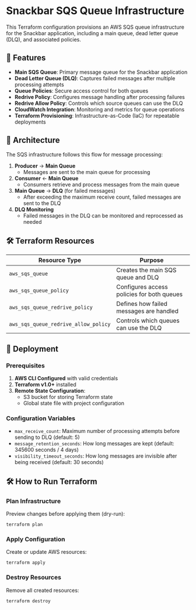 # Snackbar SQS Queue Infrastructure

This Terraform configuration provisions an AWS SQS queue infrastructure for the Snackbar application, including a main queue, dead letter queue (DLQ), and associated policies.

## 🚀 Features

- **Main SQS Queue**: Primary message queue for the Snackbar application
- **Dead Letter Queue (DLQ)**: Captures failed messages after multiple processing attempts
- **Queue Policies**: Secure access control for both queues
- **Redrive Policy**: Configures message handling after processing failures
- **Redrive Allow Policy**: Controls which source queues can use the DLQ
- **CloudWatch Integration**: Monitoring and metrics for queue operations
- **Terraform Provisioning**: Infrastructure-as-Code (IaC) for repeatable deployments

## 📐 Architecture

The SQS infrastructure follows this flow for message processing:

1. **Producer** → **Main Queue**
   - Messages are sent to the main queue for processing
2. **Consumer** ← **Main Queue**
   - Consumers retrieve and process messages from the main queue
3. **Main Queue** → **DLQ** (for failed messages)
   - After exceeding the maximum receive count, failed messages are sent to the DLQ
4. **DLQ Monitoring**
   - Failed messages in the DLQ can be monitored and reprocessed as needed

## 🛠️ Terraform Resources

| Resource Type | Purpose |
|---------------|---------|
| `aws_sqs_queue` | Creates the main SQS queue and DLQ |
| `aws_sqs_queue_policy` | Configures access policies for both queues |
| `aws_sqs_queue_redrive_policy` | Defines how failed messages are handled |
| `aws_sqs_queue_redrive_allow_policy` | Controls which queues can use the DLQ |

## 🚀 Deployment

### Prerequisites
1. **AWS CLI Configured** with valid credentials
2. **Terraform v1.0+** installed
3. **Remote State Configuration**:
   - S3 bucket for storing Terraform state
   - Global state file with project configuration

### Configuration Variables
- `max_receive_count`: Maximum number of processing attempts before sending to DLQ (default: 5)
- `message_retention_seconds`: How long messages are kept (default: 345600 seconds / 4 days)
- `visibility_timeout_seconds`: How long messages are invisible after being received (default: 30 seconds)

## 🛠️ How to Run Terraform

### Plan Infrastructure
Preview changes before applying them (dry-run):
```
terraform plan
```

### Apply Configuration
Create or update AWS resources:
```
terraform apply
```

### Destroy Resources
Remove all created resources:
```
terraform destroy
```
